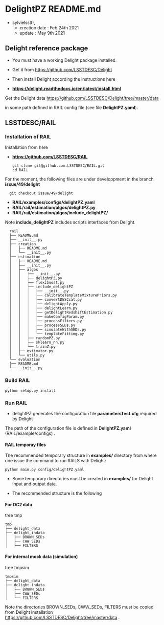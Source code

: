 # DelightPZ README.md

- sylvielsstfr, 
  - creation date : Feb 24th 2021
  - update : May 9th 2021

## Delight reference package

- You must have a working Delight package installed.

- Get it from https://github.com/LSSTDESC/Delight

- Then install Delight according the instructions here

- **https://delight.readthedocs.io/en/latest/install.html**


Get the Delight data https://github.com/LSSTDESC/Delight/tree/master/data

in some path defined in RAIL config file (see file **DelightPZ.yaml**).



## LSSTDESC/RAIL

### Installation of RAIL

Installation from here 
- **https://github.com/LSSTDESC/RAIL**

      git clone git@github.com:LSSTDESC/RAIL.git
      cd RAIL
  

For the moment, the following files are under developpment in the branch **issue/49/delight**

      git checkout issue/49/delight


- **RAIL/examples/configs/delightPZ.yaml**
- **RAIL/rail/estimation/algos/delightPZ.py**
- **RAIL/rail/estimation/algos/include_delightPZ/**

Note **include_delightPZ** includes scripts interfaces from Delight.



      rail
      ├── README.md
      ├── __init__.py
      ├── creation
      │   ├── README.md
      │   └── __init__.py
      ├── estimation
      │   ├── README.md
      │   ├── __init__.py
      │   ├── algos
      │   │   ├── __init__.py
      │   │   ├── delightPZ.py
      │   │   ├── flexzboost.py
      │   │   ├── include_delightPZ
      │   │   │   ├── __init__.py
      │   │   │   ├── calibrateTemplateMixturePriors.py
      │   │   │   ├── convertDESCcat.py
      │   │   │   ├── delightApply.py
      │   │   │   ├── delightLearn.py
      │   │   │   ├── getDelightRedshiftEstimation.py
      │   │   │   ├── makeConfigParam.py
      │   │   │   ├── processFilters.py
      │   │   │   ├── processSEDs.py
      │   │   │   ├── simulateWithSEDs.py
      │   │   │   └── templateFitting.py
      │   │   ├── randomPZ.py
      │   │   ├── sklearn_nn.py
      │   │   └── trainZ.py
      │   ├── estimator.py
      │   └── utils.py
      └── evaluation
      ├── README.md
      └── __init__.py


### Build RAIL


    python setup.py install


### Run RAIL


- delightPZ generates the configuration file **parametersTest.cfg** required by Delight

The path of the configuration file is defined in **DelightPZ.yaml** (RAIL/example/configs) .

#### RAIL temporay files

The recommended temporary structure in **examples/** directory from where one issue the command to run RAILS with Delight:

    python main.py config/delightPZ.yaml

- Some temporary directories must be created in **examples/** for Delight input and output data.

- The recommended structure is the following

#### For DC2 data
tree tmp

    tmp
    ├── delight_data
    ├── delight_indata
    │   ├── BROWN_SEDs
    │   ├── CWW_SEDs
    │   └── FILTERS



#### For internal mock data (simulation)
tree tmpsim

    tmpsim
    ├── delight_data
    ├── delight_indata
    │   ├── BROWN_SEDs
    │   ├── CWW_SEDs
    │   └── FILTERS


Note the directories BROWN_SEDs, CWW_SEDs, FILTERS must be copied from Delight installation
https://github.com/LSSTDESC/Delight/tree/master/data .

